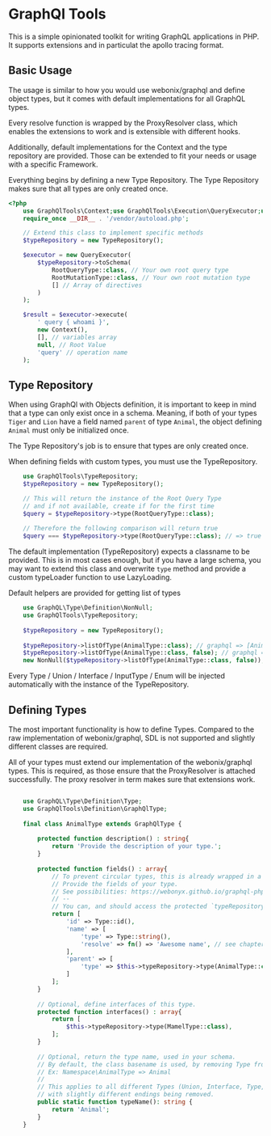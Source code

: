 # GraphQl Tools

This is a simple opinionated toolkit for writing GraphQL applications in PHP. It supports extensions and in particulat the apollo tracing format.

## Basic Usage

The usage is similar to how you would use webonix/graphql and define object types, but it comes with default implementations for all GraphQL types.

Every resolve function is wrapped by the ProxyResolver class, which enables the extensions to work and is extensible with different hooks. 

Additionally, default implementations for the Context and the type repository are provided. Those can be extended to fit your needs or usage with a specific Framework.

Everything begins by defining a new Type Repository. The Type Repository makes sure that all types are only created once.

```php
<?php
    use GraphQlTools\Context;use GraphQlTools\Execution\QueryExecutor;use GraphQlTools\TypeRepository;
    require_once __DIR__ . '/vendor/autoload.php';   

    // Extend this class to implement specific methods
    $typeRepository = new TypeRepository();

    $executor = new QueryExecutor(
        $typeRepository->toSchema(
            RootQueryType::class, // Your own root query type
            RootMutationType::class, // Your own root mutation type
            [] // Array of directives
        )
    );

    $result = $executor->execute(
        ' query { whoami }',
        new Context(),
        [], // variables array
        null, // Root Value
        'query' // operation name
    );
```

## Type Repository

When using GraphQl with Objects definition, it is important to keep in mind that a type can only exist once in a schema.
Meaning, if both of your types `Tiger` and `Lion` have a field named `parent` of type `Animal`, the object defining `Animal` must only be initialized once.

The Type Repository's job is to ensure that types are only created once.

When defining fields with custom types, you must use the TypeRepository.

```php
    use GraphQlTools\TypeRepository;
    $typeRepository = new TypeRepository();

    // This will return the instance of the Root Query Type
    // and if not available, create if for the first time
    $query = $typeRepository->type(RootQueryType::class);
    
    // Therefore the following comparison will return true
    $query === $typeRepository->type(RootQueryType::class); // => true
```

The default implementation (TypeRepository) expects a classname to be provided. This is in most cases enough, but if you have a large schema, you may want to extend this class and overwrite `type` method and provide a custom typeLoader function to use LazyLoading.

Default helpers are provided for getting list of types

```php
    use GraphQL\Type\Definition\NonNull;
    use GraphQlTools\TypeRepository;
    
    $typeRepository = new TypeRepository();
    
    $typeRepository->listOfType(AnimalType::class); // graphql => [Animal]
    $typeRepository->listOfType(AnimalType::class, false); // graphql => [Animal!]
    new NonNull($typeRepository->listOfType(AnimalType::class, false)); // graphql => [Animal!]!
```

Every Type / Union / Interface / InputType / Enum will be injected automatically with the instance of the TypeRepository.

## Defining Types

The most important functionality is how to define Types. Compared to the raw implementation of webonix/graphql, SDL is not supported and slightly different classes are required.

All of your types must extend our implementation of the webonix/graphql types. This is required, as those ensure that the ProxyResolver is attached successfully. The proxy resolver in term makes sure that extensions work.

```php

    use GraphQL\Type\Definition\Type;
    use GraphQlTools\Definition\GraphQlType;
    
    final class AnimalType extends GraphQlType {
        
        protected function description() : string{
            return 'Provide the description of your type.';
        }
        
        protected function fields() : array{
            // To prevent circular types, this is already wrapped in a closure
            // Provide the fields of your type.
            // See possibilities: https://webonyx.github.io/graphql-php/type-definitions/object-types/
            // --
            // You can, and should access the protected `typeRepository` to reference your own types:
            return [
                'id' => Type::id(),
                'name' => [
                    'type' => Type::string(),
                    'resolve' => fn() => 'Awesome name', // see chapter Resolve for more details
                ],
                'parent' => [
                    'type' => $this->typeRepository->type(AnimalType::class)
                ]               
            ];
        }
        
        // Optional, define interfaces of this type.
        protected function interfaces() : array{
            return [
                $this->typeRepository->type(MamelType::class),
            ];
        }
        
        // Optional, return the type name, used in your schema.
        // By default, the class basename is used, by removing Type from it
        // Ex: Namespace\AnimalType => Animal
        // 
        // This applies to all different Types (Union, Interface, Type, InputType, Enum)
        // with slightly different endings being removed.
        public static function typeName(): string {
            return 'Animal';
        }  
    }
```

